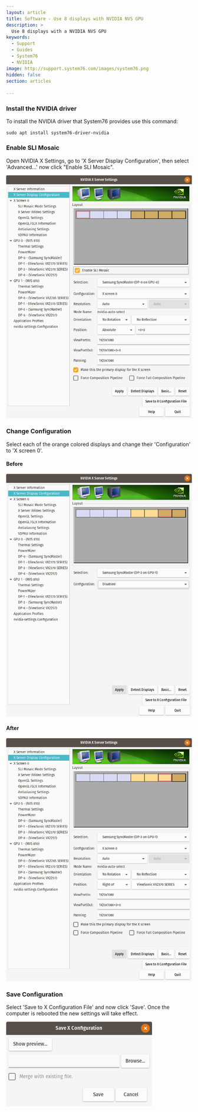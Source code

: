 ```yaml
---
layout: article
title: Software - Use 8 displays with NVIDIA NVS GPU
description: >
  Use 8 displays with a NVIDIA NVS GPU
keywords:
  - Support
  - Guides
  - System76
  - NVIDIA
image: http://support.system76.com/images/system76.png
hidden: false
section: articles

---
```


### Install the NVIDIA driver

To install the NVIDIA driver that System76 provides use this command:

```
sudo apt install system76-driver-nvidia
```

### Enable SLI Mosaic

Open NVIDIA X Settings, go to 'X Server Display Configuration', then select 'Advanced...' now click "Enable SLI Mosaic".

![NVIDIA-Settings](/images/multi-displays/enable-sli-mosaic.png)

### Change Configuration

Select each of the orange colored displays and change their 'Configuration' to 'X screen 0'.

#### Before

![NVIDIA-Settings](/images/multi-displays/orange-disabled.png)

#### After

![NVIDIA-Settings](/images/multi-displays/orange-enabled.png)

### Save Configuration

Select 'Save to X Configuration File' and now click 'Save'. Once the computer is rebooted the new settings will take effect.

![NVIDIA-Settings](/images/multi-displays/save-x-window.png)
